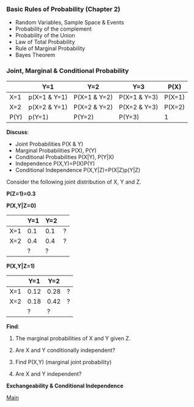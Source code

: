 ### Basic Rules of Probability (Chapter 2)

  - Random Variables, Sample Space & Events
  - Probability of the complement 
  - Probability of the Union
  - Law of Total Probability
  - Rule of Marginal Probability
  - Bayes Theorem
  
  
  ### Joint, Marginal & Conditional Probability
  
  
  
|     | Y=1| Y=2 |Y=3 | P(X) |
|-----|----|----|----|----|
| X=1 | p(X=1 & Y=1) | P(X=1 & Y=2) | P(X=1 & Y=3)| P(X=1) |
| X=2| p(X=2 & Y=1) | P(X=2 & Y=2) | P(X=2 & Y=3)| P(X=2) |
| P(Y) | p(Y=1) | P(Y=2) | P(Y=3)| 1|


**Discuss**:
  - Joint Probabilities  P(X & Y)
  - Marginal Probabilities P(X), P(Y)
  - Conditional Probabilities P(X|Y), P(Y|X)
  - Independence P(X,Y)=P(X)P(Y)
  - Conditional Independence   P(X,Y|Z)=P(X|Z)p(Y|Z)
      
      
 Consider the following joint distribution of X, Y and Z.
 
 **P(Z=1)=0.3**
 
 
 
 **P(X,Y|Z=0)**
 
 |     | Y=1| Y=2 |  |
|-----|----|----|----|
| X=1 | 0.1 | 0.1 | ? |
| X=2| 0.4 | 0.4 | ? |
|  | ? | ? |
 
 
 **P(X,Y|Z=1)**
 
|     | Y=1| Y=2 |  |
|-----|----|----|----|
| X=1 | 0.12 | 0.28 | ? |
| X=2| 0.18 | 0.42 | ? |
|  | ? | ? | 

**Find**: 

  1. The marginal probabilities of X and Y given Z.
  
  2. Are X and Y conditionally independent?
  
  3. Find P(X,Y) (marginal joint probability)

  4. Are X and Y independent?
  
  
  **Exchangeability & Conditional Independence**
 
[Main](https://github.com/gdlc/STT465/blob/master/README.md)  

